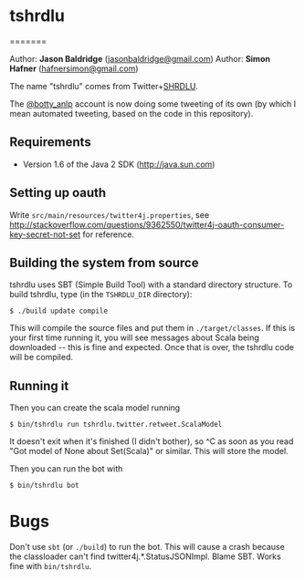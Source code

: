 # tshrdlu
=======

Author: **Jason Baldridge** (jasonbaldridge@gmail.com)
Author: **Simon Hafner** (hafnersimon@gmail.com)

The name "tshrdlu" comes from Twitter+[SHRDLU](http://en.wikipedia.org/wiki/SHRDLU).

The [@botty_anlp](https://twitter.com/botty_anlp) account is now doing
some tweeting of its own (by which I mean automated tweeting, based on
the code in this repository).

## Requirements

* Version 1.6 of the Java 2 SDK (http://java.sun.com)

## Setting up oauth

Write `src/main/resources/twitter4j.properties`, see
http://stackoverflow.com/questions/9362550/twitter4j-oauth-consumer-key-secret-not-set
for reference.

## Building the system from source

tshrdlu uses SBT (Simple Build Tool) with a standard directory
structure.  To build tshrdlu, type (in the `TSHRDLU_DIR` directory):

	$ ./build update compile

This will compile the source files and put them in
`./target/classes`. If this is your first time running it, you will see
messages about Scala being downloaded -- this is fine and
expected. Once that is over, the tshrdlu code will be compiled.

## Running it

Then you can create the scala model running

    $ bin/tshrdlu run tshrdlu.twitter.retweet.ScalaModel

It doesn't exit when it's finished (I didn't bother), so ^C as soon as
you read "Got model of None about Set(Scala)" or similar. This will
store the model.

Then you can run the bot with

    $ bin/tshrdlu bot

# Bugs

Don't use `sbt` (or `./build`) to run the bot. This will cause a crash
because the classloader can't find twitter4j.*.StatusJSONImpl. Blame
SBT. Works fine with `bin/tshrdlu`.
